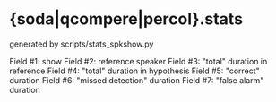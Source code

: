 {soda|qcompere|percol}.stats
============================
generated by scripts/stats_spkshow.py

Field #1: show
Field #2: reference speaker
Field #3: "total" duration in reference
Field #4: "total" duration in hypothesis
Field #5: "correct" duration
Field #6: "missed detection" duration
Field #7: "false alarm" duration

